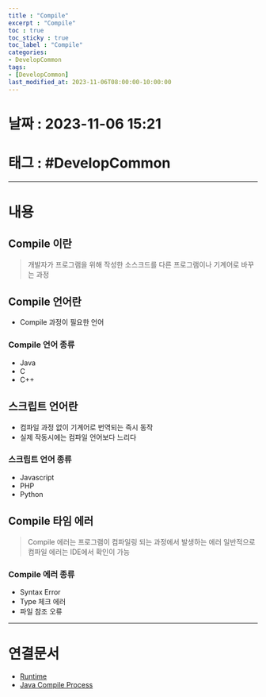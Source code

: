 ```yaml
---
title : "Compile"
excerpt : "Compile"
toc : true
toc_sticky : true
toc_label : "Compile"
categories:
- DevelopCommon
tags:
- [DevelopCommon]
last_modified_at: 2023-11-06T08:00:00-10:00:00
---
```


# 날짜 : 2023-11-06 15:21

# 태그 : #DevelopCommon 
---

# 내용

## Compile 이란
>개발자가 프로그램을 위해 작성한 소스크드를 다른 프로그램이나 기계어로 바꾸는 과정

## Compile 언어란
- Compile 과정이 필요한 언어

### Compile 언어 종류
- Java
- C
- C++

## 스크립트 언어란
- 컴파일 과정 없이 기계어로  번역되는 즉시 동작
- 실제 작동시에는 컴파일 언어보다 느리다

### 스크립트 언어 종류
-  Javascript
- PHP
- Python

## Compile 타임 에러
> Compile 에러는 프로그램이 컴파일링 되는 과정에서 발생하는 에러
> 일반적으로 컴파일 에러는 IDE에서 확인이 가능

### Compile 에러 종류
- Syntax Error
- Type 체크 에러
- 파일 참조 오류

---

# 연결문서
- [Runtime](../../developcommon/DevelopCommon-Runtime)
- [Java Compile Process](../../java/java-java#java-compile-process)